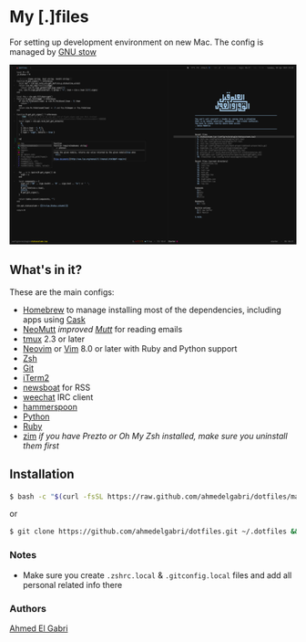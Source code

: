 # My [.]files

For setting up development environment on new Mac. The config is managed by
[GNU stow](https://www.gnu.org/software/stow/)

![screenshot](https://raw.githubusercontent.com/ahmedelgabri/dotfiles/master/screenshot.png)

## What's in it?

These are the main configs:

* [Homebrew](https://brew.sh/) to manage installing most of the dependencies, including apps using
  [Cask](https://github.com/caskroom/homebrew-cask)
* [NeoMutt](https://www.neomutt.org/) _improved [Mutt](http://www.mutt.org/)_ for reading emails
* [tmux](http://tmux.sourceforge.net/) 2.3 or later
* [Neovim](https://neovim.io) or [Vim](http://www.vim.org/) 8.0 or later with Ruby and Python
  support
* [Zsh](http://www.zsh.org/)
* [Git](http://git-scm.com/)
* [iTerm2](http://www.iterm2.com/)
* [newsboat](http://newsboat.org/) for RSS
* [weechat](https://weechat.org/) IRC client
* [hammerspoon](http://www.hammerspoon.org/)
* [Python](https://www.python.org/)
* [Ruby](https://www.ruby-lang.org/)
* [zim](https://github.com/zimfw/zimfw) _if you have Prezto or Oh My Zsh installed, make sure you
  uninstall them first_

## Installation

```bash
$ bash -c "$(curl -fsSL https://raw.github.com/ahmedelgabri/dotfiles/master/script/install)"
```

or

```sh
$ git clone https://github.com/ahmedelgabri/dotfiles.git ~/.dotfiles && cd ~/.dotfiles && make install
```

### Notes

- Make sure you create `.zshrc.local` & `.gitconfig.local` files and add all personal related info
  there


### Authors

[Ahmed El Gabri](https://twitter.com/AhmedElGabri)
